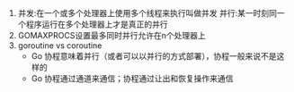1. 并发:在一个或多个处理器上使用多个线程来执行叫做并发
   并行:某一时刻同一个程序运行在多个处理器上才是真正的并行
2. GOMAXPROCS设置最多同时并行允许在n个处理器上
3. goroutine vs coroutine
   - Go 协程意味着并行（或者可以以并行的方式部署），协程一般来说不是这样的
   - Go 协程通过通道来通信；协程通过让出和恢复操作来通信
